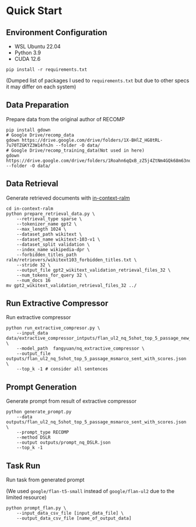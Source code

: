 # Quick Start

## Environment Configuration

- WSL Ubuntu 22.04
- Python 3.9
- CUDA 12.6

```shell
pip install -r requirements.txt
```

(Dumped list of packages I used to `requirements.txt` but due to other specs it may differ on each system)

## Data Preparation

Prepare data from the original author of RECOMP

```shell
pip install gdown
# Google Drive/recomp_data
gdown https://drive.google.com/drive/folders/1X-BHlZ_HG8tRL-7u70TZGKYZ3W14fnJn --folder -O data/
# Google Drive/recomp_training_data(Not used in here)
gdown https://drive.google.com/drive/folders/1Roahn6qQxB_zZ5j4ZtNm4GQk68m63nqn --folder -O data/
```

## Data Retrieval

Generate retrieved documents with [in-context-ralm](https://github.com/AI21Labs/in-context-ralm)

```shell
cd in-context-ralm
python prepare_retrieval_data.py \
    --retrieval_type sparse \
    --tokenizer_name gpt2 \
    --max_length 1024 \
    --dataset_path wikitext \
    --dataset_name wikitext-103-v1 \
    --dataset_split validation \
    --index_name wikipedia-dpr \
    --forbidden_titles_path ralm/retrievers/wikitext103_forbidden_titles.txt \
    --stride 32 \
    --output_file gpt2_wikitext_validation_retrieval_files_32 \
    --num_tokens_for_query 32 \
    --num_docs 16
mv gpt2_wikitext_validation_retrieval_files_32 ../
```

## Run Extractive Compressor

Run extractive compressor

```shell
python run_extractive_compresor.py \
    --input_data data/extractive_compressor_intputs/flan_ul2_nq_5shot_top_5_passage_new_msmarco_sent.json \
    --model_path  fangyuan/nq_extractive_compressor \
    --output_file outputs/flan_ul2_nq_5shot_top_5_passage_msmarco_sent_with_scores.json \
    --top_k -1 # consider all sentences
```

## Prompt Generation

Generate prompt from result of extractive compressor

```shell
python generate_prompt.py
    --data outputs/flan_ul2_nq_5shot_top_5_passage_msmarco_sent_with_scores.json \
    --prompt_type RECOMP
    --method DSLR
    --output outputs/prompt_nq_DSLR.json
    --top_k -1
```

## Task Run

Run task from generated prompt

(We used `google/flan-t5-small` instead of `google/flan-ul2` due to the limited resource)

```shell
python prompt_flan.py \
    --input_data_csv_file [input_data_file] \
    --output_data_csv_file [name_of_output_data]
```
